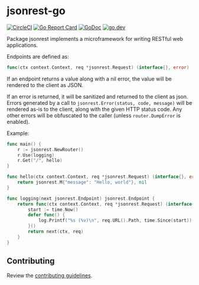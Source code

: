 # jsonrest-go

[![CircleCI](https://img.shields.io/circleci/build/github/deliveroo/jsonrest-go)](https://circleci.com/gh/deliveroo/jsonrest-go/tree/master)
[![Go Report Card](https://goreportcard.com/badge/github.com/deliveroo/jsonrest-go)](https://goreportcard.com/report/github.com/deliveroo/jsonrest-go)
[![GoDoc](https://godoc.org/net/http?status.svg)](https://godoc.org/github.com/deliveroo/jsonrest-go)
[![go.dev](https://img.shields.io/badge/go.dev-pkg-007d9c.svg?style=flat)](https://pkg.go.dev/github.com/deliveroo/jsonrest-go)

Package jsonrest implements a microframework for writing RESTful web
applications.

Endpoints are defined as:

```go
func(ctx context.Context, req *jsonrest.Request) (interface{}, error)
```

If an endpoint returns a value along with a nil error, the value will be
rendered to the client as JSON.

If an error is returned, it will be sanitized and returned to the client as
json. Errors generated by a call to `jsonrest.Error(status, code, message)`
will be rendered as-is to the client, along with the given HTTP status code.
Any other errors will be obfuscated to the caller (unless `router.DumpError` is
enabled).

Example:

```go
func main() {
    r := jsonrest.NewRouter()
    r.Use(logging)
    r.Get("/", hello)
}

func hello(ctx context.Context, req *jsonrest.Request) (interface{}, error) {
    return jsonrest.M{"message": "Hello, world"}, nil
}

func logging(next jsonrest.Endpoint) jsonrest.Endpoint {
    return func(ctx context.Context, req *jsonrest.Request) (interface{}, error) {
        start := time.Now()
        defer func() {
            log.Printf("%s (%v)\n", req.URL().Path, time.Since(start))
        }()
        return next(ctx, req)
    }
}
```

## Contributing

Review the [contributing guidelines](./CONTRIBUTING.md).
